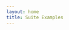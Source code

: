 ```yaml
---
layout: home
title: Suite Examples
---
```

<SuiteExamples/>

<script setup>
// noinspection ES6UnusedImports
import SuiteExamples from "./SuiteExamples.vue";
</script>

